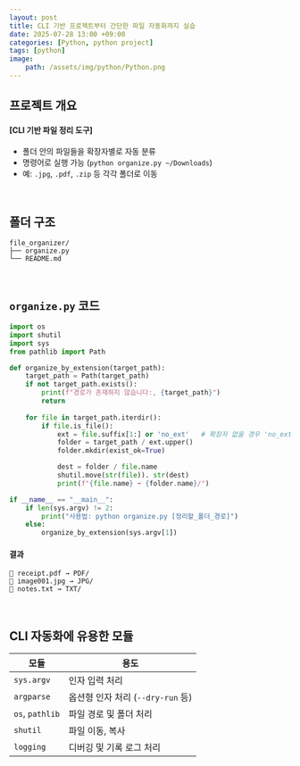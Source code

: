 ```yaml
---
layout: post
title: CLI 기반 프로젝트부터 간단한 파일 자동화까지 실습
date: 2025-07-28 13:00 +09:00
categories: [Python, python project]
tags: [python]
image:
    path: /assets/img/python/Python.png
---
```


## 프로젝트 개요

#### [CLI 기반 파일 정리 도구]

- 폴더 안의 파일들을 확장자별로 자동 분류
- 명령어로 실행 가능 (`python organize.py ~/Downloads`)
- 예: `.jpg`, `.pdf`, `.zip` 등 각각 폴더로 이동

<br>

## 폴더 구조

```
file_organizer/
├── organize.py
└── README.md
```

<br>

## `organize.py` 코드

```python
import os
import shutil
import sys
from pathlib import Path

def organize_by_extension(target_path):
    target_path = Path(target_path)
    if not target_path.exists():
        print(f"경로가 존재하지 않습니다:, {target_path}")
        return
    
    for file in target_path.iterdir():
        if file.is_file():
            ext = file.suffix[1:] or 'no_ext'   # 확장자 없을 경우 'no_ext'
            folder = target_path / ext.upper()
            folder.mkdir(exist_ok=True)

            dest = folder / file.name
            shutil.move(str(file)). str(dest)
            print(f"{file.name} ➡️ {folder.name}/")

if __name__ == "__main__":
    if len(sys.argv) != 2:
        print("사용법: python organize.py [정리할_폴더_경로]")
    else:
        organize_by_extension(sys.argv[1])
```

#### 결과

```text
📁 receipt.pdf → PDF/
📁 image001.jpg → JPG/
📁 notes.txt → TXT/
```

<br>

## CLI 자동화에 유용한 모듈

| 모듈              | 용도                        |
| --------------- | ------------------------- |
| `sys.argv`      | 인자 입력 처리                  |
| `argparse`      | 옵션형 인자 처리 (`--dry-run` 등) |
| `os`, `pathlib` | 파일 경로 및 폴더 처리             |
| `shutil`        | 파일 이동, 복사                 |
| `logging`       | 디버깅 및 기록 로그 처리            |
